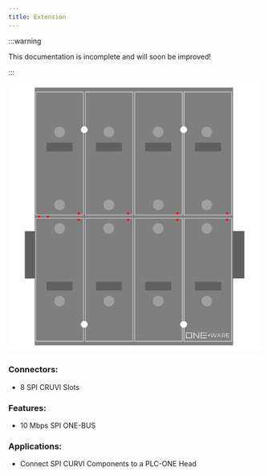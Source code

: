 ```yaml
---
title: Extension
---
```


:::warning

This documentation is incomplete and will soon be improved!

:::

![Extension](img/Extension.png)

### Connectors:
-	8 SPI CRUVI Slots

### Features: 
-	10 Mbps SPI ONE-BUS

### Applications: 
-	Connect SPI CURVI Components to a PLC-ONE Head

